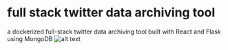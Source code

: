 # full stack twitter data archiving tool
 a dockerized full-stack twitter data archiving tool built with React and Flask using MongoDB
![alt text](https://github.com/lusixing/full-stack-twitter-data-archiving-tool/blob/main/asset/img1.jpg?raw=true)
